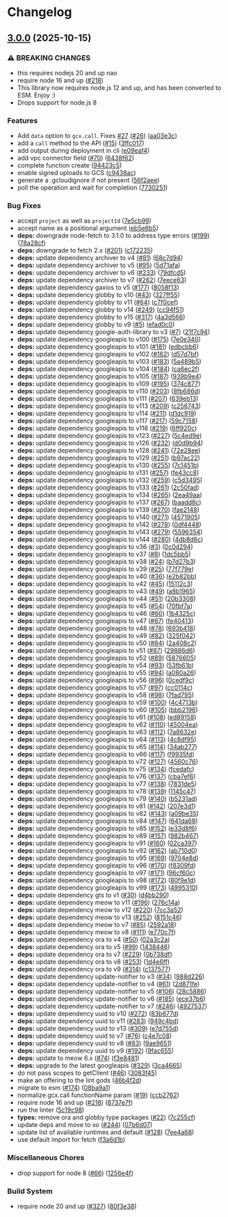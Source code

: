 # Changelog

## [3.0.0](https://github.com/JustinBeckwith/gcx/compare/gcx-v2.0.29...gcx-v3.0.0) (2025-10-15)


### ⚠ BREAKING CHANGES

* this requires nodejs 20 and up nao
* require node 16 and up ([#218](https://github.com/JustinBeckwith/gcx/issues/218))
* This library now requires node.js 12 and up, and has been converted to ESM. Enjoy :)
* Drops support for node.js 8

### Features

* Add `data` option to `gcx.call`. Fixes [#27](https://github.com/JustinBeckwith/gcx/issues/27) ([#26](https://github.com/JustinBeckwith/gcx/issues/26)) ([aa03e3c](https://github.com/JustinBeckwith/gcx/commit/aa03e3cb090f2b38352a21bcafc63db85542c165))
* add a `call` method to the API ([#15](https://github.com/JustinBeckwith/gcx/issues/15)) ([3ffc017](https://github.com/JustinBeckwith/gcx/commit/3ffc01798cd8611afa5137f52478eff84e5dc406))
* add output during deployment in cli ([e09eaf4](https://github.com/JustinBeckwith/gcx/commit/e09eaf4fd168a9ef6beb70627880d758c29baef4))
* add vpc connector field ([#70](https://github.com/JustinBeckwith/gcx/issues/70)) ([6438f62](https://github.com/JustinBeckwith/gcx/commit/6438f62c573968cb7d10585eb1194cbea2c9c494))
* complete function create ([94423c5](https://github.com/JustinBeckwith/gcx/commit/94423c5dfb6b5ce2c5d4d7bf2c677b978c13c515))
* enable signed uploads to GCS ([c9438ac](https://github.com/JustinBeckwith/gcx/commit/c9438acbe9a94fcf9c181d1fe128987257c36612))
* generate a .gcloudignore if not present ([56f2aee](https://github.com/JustinBeckwith/gcx/commit/56f2aee51e0d09a8f455f7a3ba63cdbbb78e0e90))
* poll the operation and wait for completion ([7730251](https://github.com/JustinBeckwith/gcx/commit/7730251fb0e0fc896c0d8e55031a12b932140924))


### Bug Fixes

* accept `project` as well as `projectId` ([7e5cb99](https://github.com/JustinBeckwith/gcx/commit/7e5cb994634132552e0dc9405d814674435f9c99))
* accept name as a positional argument ([eb5e6b5](https://github.com/JustinBeckwith/gcx/commit/eb5e6b5d927a182496637aa9e2f5cc55147e02b8))
* **deps:** downgrade node-fetch to 3.1.0 to address type errors ([#199](https://github.com/JustinBeckwith/gcx/issues/199)) ([78a28cf](https://github.com/JustinBeckwith/gcx/commit/78a28cfe090019e620b074a9313ee861d6b23694))
* **deps:** downgrade to fetch 2.x ([#201](https://github.com/JustinBeckwith/gcx/issues/201)) ([c172235](https://github.com/JustinBeckwith/gcx/commit/c1722355678314d815d73b5069f7f559ffdfd52a))
* **deps:** update dependency archiver to v4 ([#81](https://github.com/JustinBeckwith/gcx/issues/81)) ([68c7d94](https://github.com/JustinBeckwith/gcx/commit/68c7d943b8d5b05027d89145be38ae1e46e5b5cf))
* **deps:** update dependency archiver to v5 ([#95](https://github.com/JustinBeckwith/gcx/issues/95)) ([5d71afa](https://github.com/JustinBeckwith/gcx/commit/5d71afaddd5208348cd1716afcf584a578ecef00))
* **deps:** update dependency archiver to v6 ([#233](https://github.com/JustinBeckwith/gcx/issues/233)) ([79dfcd5](https://github.com/JustinBeckwith/gcx/commit/79dfcd5606c5dae677d6f034e0af47d0f7f2cb6d))
* **deps:** update dependency archiver to v7 ([#262](https://github.com/JustinBeckwith/gcx/issues/262)) ([7eece63](https://github.com/JustinBeckwith/gcx/commit/7eece63b3205de42a06f67a16e313aa0e57420b4))
* **deps:** update dependency gaxios to v5 ([#177](https://github.com/JustinBeckwith/gcx/issues/177)) ([8058f13](https://github.com/JustinBeckwith/gcx/commit/8058f136ad3ff06d7f0cd20e98244a5e7e743e9e))
* **deps:** update dependency globby to v10 ([#43](https://github.com/JustinBeckwith/gcx/issues/43)) ([327ff55](https://github.com/JustinBeckwith/gcx/commit/327ff55a46055b9639f0c8998eebf97aa868bfd1))
* **deps:** update dependency globby to v11 ([#64](https://github.com/JustinBeckwith/gcx/issues/64)) ([c7f0cef](https://github.com/JustinBeckwith/gcx/commit/c7f0cef224fc1d8469ada808baf29d50a4a997fe))
* **deps:** update dependency globby to v14 ([#249](https://github.com/JustinBeckwith/gcx/issues/249)) ([cc94f51](https://github.com/JustinBeckwith/gcx/commit/cc94f513104c1db223a1310332a87ac6c9d2ca88))
* **deps:** update dependency globby to v15 ([#317](https://github.com/JustinBeckwith/gcx/issues/317)) ([4a3d566](https://github.com/JustinBeckwith/gcx/commit/4a3d5660cc21a90cc888053e17e3020272fc6334))
* **deps:** update dependency globby to v9 ([#5](https://github.com/JustinBeckwith/gcx/issues/5)) ([efad0c0](https://github.com/JustinBeckwith/gcx/commit/efad0c094daa0d5eb9621de28a9ea38313f4a102))
* **deps:** update dependency google-auth-library to v3 ([#7](https://github.com/JustinBeckwith/gcx/issues/7)) ([21f7c94](https://github.com/JustinBeckwith/gcx/commit/21f7c949c9224f43ff43d289e263ad19ea5715b8))
* **deps:** update dependency googleapis to v100 ([#175](https://github.com/JustinBeckwith/gcx/issues/175)) ([7e0e340](https://github.com/JustinBeckwith/gcx/commit/7e0e3400a4434b1fc9f65b72eafbad49aa0af53f))
* **deps:** update dependency googleapis to v101 ([#181](https://github.com/JustinBeckwith/gcx/issues/181)) ([edbcbb6](https://github.com/JustinBeckwith/gcx/commit/edbcbb65adf7c0751ac2b9b492160330c29e93be))
* **deps:** update dependency googleapis to v102 ([#182](https://github.com/JustinBeckwith/gcx/issues/182)) ([d57d7bf](https://github.com/JustinBeckwith/gcx/commit/d57d7bf73ceb54e75a5b11db4c6da153f5b0bdcb))
* **deps:** update dependency googleapis to v103 ([#183](https://github.com/JustinBeckwith/gcx/issues/183)) ([5a489b5](https://github.com/JustinBeckwith/gcx/commit/5a489b5be4b797d3ae1cc547d4be0b5891116fbc))
* **deps:** update dependency googleapis to v104 ([#184](https://github.com/JustinBeckwith/gcx/issues/184)) ([ca6ec2f](https://github.com/JustinBeckwith/gcx/commit/ca6ec2f7419780f91cb49af35f66145817c7c7b9))
* **deps:** update dependency googleapis to v105 ([#187](https://github.com/JustinBeckwith/gcx/issues/187)) ([939b9e4](https://github.com/JustinBeckwith/gcx/commit/939b9e46125fecc83d60bdf14abe9334aec9f36d))
* **deps:** update dependency googleapis to v109 ([#195](https://github.com/JustinBeckwith/gcx/issues/195)) ([374c877](https://github.com/JustinBeckwith/gcx/commit/374c8771893e53ca46ce784ccf80bac4d06d533b))
* **deps:** update dependency googleapis to v110 ([#203](https://github.com/JustinBeckwith/gcx/issues/203)) ([8fb686d](https://github.com/JustinBeckwith/gcx/commit/8fb686d21af78dc1407fa5bcdaccfd221ef23edd))
* **deps:** update dependency googleapis to v111 ([#207](https://github.com/JustinBeckwith/gcx/issues/207)) ([639eb13](https://github.com/JustinBeckwith/gcx/commit/639eb13b96650b3308fa3ea4699d371149548a63))
* **deps:** update dependency googleapis to v113 ([#209](https://github.com/JustinBeckwith/gcx/issues/209)) ([c256743](https://github.com/JustinBeckwith/gcx/commit/c256743611941b9399ed1640eae2811b4c822752))
* **deps:** update dependency googleapis to v114 ([#211](https://github.com/JustinBeckwith/gcx/issues/211)) ([d1dc919](https://github.com/JustinBeckwith/gcx/commit/d1dc91982afe0a3136df7d52cb90ef972b46b313))
* **deps:** update dependency googleapis to v117 ([#217](https://github.com/JustinBeckwith/gcx/issues/217)) ([59c7158](https://github.com/JustinBeckwith/gcx/commit/59c715898f3ce8db875a4b9f6d95baa9d62b8b20))
* **deps:** update dependency googleapis to v118 ([#219](https://github.com/JustinBeckwith/gcx/issues/219)) ([6ff920c](https://github.com/JustinBeckwith/gcx/commit/6ff920c5a62f342b526637145b752a9956f037aa))
* **deps:** update dependency googleapis to v123 ([#227](https://github.com/JustinBeckwith/gcx/issues/227)) ([5c4ed9e](https://github.com/JustinBeckwith/gcx/commit/5c4ed9eedee1f7c4a9ff03cc8f476152359a8642))
* **deps:** update dependency googleapis to v126 ([#232](https://github.com/JustinBeckwith/gcx/issues/232)) ([d0d9b94](https://github.com/JustinBeckwith/gcx/commit/d0d9b94f2f13dcf9614c4092095e03605e66379d))
* **deps:** update dependency googleapis to v128 ([#241](https://github.com/JustinBeckwith/gcx/issues/241)) ([72e28ee](https://github.com/JustinBeckwith/gcx/commit/72e28ee8ff63b8ae14940452b5fd042f557d0c9b))
* **deps:** update dependency googleapis to v129 ([#251](https://github.com/JustinBeckwith/gcx/issues/251)) ([b97ac22](https://github.com/JustinBeckwith/gcx/commit/b97ac228eb989af54c2ee790d3840d4a3e7af30c))
* **deps:** update dependency googleapis to v130 ([#255](https://github.com/JustinBeckwith/gcx/issues/255)) ([7c1451b](https://github.com/JustinBeckwith/gcx/commit/7c1451bb601484697adc25450dbb8c5b8f435439))
* **deps:** update dependency googleapis to v131 ([#257](https://github.com/JustinBeckwith/gcx/issues/257)) ([fe43cc8](https://github.com/JustinBeckwith/gcx/commit/fe43cc85ebd05a10ac03b47b82868564463cd594))
* **deps:** update dependency googleapis to v132 ([#259](https://github.com/JustinBeckwith/gcx/issues/259)) ([c5d3495](https://github.com/JustinBeckwith/gcx/commit/c5d349590cc508ab3f10b424994095a651baac2e))
* **deps:** update dependency googleapis to v133 ([#261](https://github.com/JustinBeckwith/gcx/issues/261)) ([2c50fad](https://github.com/JustinBeckwith/gcx/commit/2c50fadb4a37a7ac2305b860f574d4713e872288))
* **deps:** update dependency googleapis to v134 ([#265](https://github.com/JustinBeckwith/gcx/issues/265)) ([2ea49aa](https://github.com/JustinBeckwith/gcx/commit/2ea49aa7ef394abd5805362b16f3da205a74e301))
* **deps:** update dependency googleapis to v137 ([#267](https://github.com/JustinBeckwith/gcx/issues/267)) ([baadd8c](https://github.com/JustinBeckwith/gcx/commit/baadd8cd95f296a2fd1e3bc5bf8ba3ada03366cd))
* **deps:** update dependency googleapis to v139 ([#270](https://github.com/JustinBeckwith/gcx/issues/270)) ([fae2148](https://github.com/JustinBeckwith/gcx/commit/fae2148d528757e69d51f9e84c42aab89a0833f5))
* **deps:** update dependency googleapis to v140 ([#271](https://github.com/JustinBeckwith/gcx/issues/271)) ([4571905](https://github.com/JustinBeckwith/gcx/commit/45719055068d00673cb33ff751d1884a4dd9ba2b))
* **deps:** update dependency googleapis to v142 ([#278](https://github.com/JustinBeckwith/gcx/issues/278)) ([0df4448](https://github.com/JustinBeckwith/gcx/commit/0df44483619b8494518fd8e08d02de06890b8eec))
* **deps:** update dependency googleapis to v143 ([#279](https://github.com/JustinBeckwith/gcx/issues/279)) ([5596354](https://github.com/JustinBeckwith/gcx/commit/5596354bb6d0997f110b829c12c5bee7677a0445))
* **deps:** update dependency googleapis to v144 ([#280](https://github.com/JustinBeckwith/gcx/issues/280)) ([4db8d6c](https://github.com/JustinBeckwith/gcx/commit/4db8d6cc5a823f7189433317a7ca40e7c8f9249a))
* **deps:** update dependency googleapis to v36 ([#3](https://github.com/JustinBeckwith/gcx/issues/3)) ([0c0d294](https://github.com/JustinBeckwith/gcx/commit/0c0d2941839dd268ec78426297b05027c580d2ce))
* **deps:** update dependency googleapis to v37 ([#8](https://github.com/JustinBeckwith/gcx/issues/8)) ([1dc5bb5](https://github.com/JustinBeckwith/gcx/commit/1dc5bb5507fa763a60204f60fe10dd3136a7c80e))
* **deps:** update dependency googleapis to v38 ([#24](https://github.com/JustinBeckwith/gcx/issues/24)) ([b7d27b3](https://github.com/JustinBeckwith/gcx/commit/b7d27b364cdf2cd07eb5ccea5897b351b52c4455))
* **deps:** update dependency googleapis to v39 ([#25](https://github.com/JustinBeckwith/gcx/issues/25)) ([77f779e](https://github.com/JustinBeckwith/gcx/commit/77f779e4476983e495f9211b118cefb1a9789eb2))
* **deps:** update dependency googleapis to v40 ([#36](https://github.com/JustinBeckwith/gcx/issues/36)) ([e2b82bb](https://github.com/JustinBeckwith/gcx/commit/e2b82bb7098928aab1f0c1034a2aa2a53ba14186))
* **deps:** update dependency googleapis to v42 ([#45](https://github.com/JustinBeckwith/gcx/issues/45)) ([15112c3](https://github.com/JustinBeckwith/gcx/commit/15112c3f97bcfd79eae011b15f794f803eca27ad))
* **deps:** update dependency googleapis to v43 ([#49](https://github.com/JustinBeckwith/gcx/issues/49)) ([a8b1965](https://github.com/JustinBeckwith/gcx/commit/a8b19657854a7a5223b12a62d57ef7c3c7210147))
* **deps:** update dependency googleapis to v44 ([#51](https://github.com/JustinBeckwith/gcx/issues/51)) ([20b3308](https://github.com/JustinBeckwith/gcx/commit/20b3308d151ad5000c6e9b2350935b0e6b0ad90d))
* **deps:** update dependency googleapis to v45 ([#54](https://github.com/JustinBeckwith/gcx/issues/54)) ([70fbf7a](https://github.com/JustinBeckwith/gcx/commit/70fbf7a96704d1fa0f15ce238d5a7004a4b16ad7))
* **deps:** update dependency googleapis to v46 ([#60](https://github.com/JustinBeckwith/gcx/issues/60)) ([1b4325c](https://github.com/JustinBeckwith/gcx/commit/1b4325cdaa8d957a3a295c6f0a6e74e96cdda751))
* **deps:** update dependency googleapis to v47 ([#67](https://github.com/JustinBeckwith/gcx/issues/67)) ([fe40413](https://github.com/JustinBeckwith/gcx/commit/fe4041330cec3b756d63c9858cbf6fdd783eb76e))
* **deps:** update dependency googleapis to v48 ([#78](https://github.com/JustinBeckwith/gcx/issues/78)) ([693b418](https://github.com/JustinBeckwith/gcx/commit/693b41828a1c084a5a52e28931f11f6b9e558d39))
* **deps:** update dependency googleapis to v49 ([#82](https://github.com/JustinBeckwith/gcx/issues/82)) ([325f042](https://github.com/JustinBeckwith/gcx/commit/325f042401bec776c94f55c42dcc53b126dcfcdd))
* **deps:** update dependency googleapis to v50 ([#84](https://github.com/JustinBeckwith/gcx/issues/84)) ([2a408c2](https://github.com/JustinBeckwith/gcx/commit/2a408c21eb987c75f802dd719fbc2a854cac9281))
* **deps:** update dependency googleapis to v51 ([#87](https://github.com/JustinBeckwith/gcx/issues/87)) ([29886d6](https://github.com/JustinBeckwith/gcx/commit/29886d67e6ffff9c970d8b1132cf7b971efb23ba))
* **deps:** update dependency googleapis to v52 ([#89](https://github.com/JustinBeckwith/gcx/issues/89)) ([5876605](https://github.com/JustinBeckwith/gcx/commit/5876605548c41b8e730af98af9bcab149e7089d4))
* **deps:** update dependency googleapis to v54 ([#93](https://github.com/JustinBeckwith/gcx/issues/93)) ([53fb61b](https://github.com/JustinBeckwith/gcx/commit/53fb61bfa760152ff7dad5afb638e51780287566))
* **deps:** update dependency googleapis to v55 ([#94](https://github.com/JustinBeckwith/gcx/issues/94)) ([a080a26](https://github.com/JustinBeckwith/gcx/commit/a080a26eb0f465f5db601d6ce421315ea72f1cd1))
* **deps:** update dependency googleapis to v56 ([#96](https://github.com/JustinBeckwith/gcx/issues/96)) ([0cedf9c](https://github.com/JustinBeckwith/gcx/commit/0cedf9cbf4d25b09aff6720a38861d797693eccc))
* **deps:** update dependency googleapis to v57 ([#97](https://github.com/JustinBeckwith/gcx/issues/97)) ([cc0114c](https://github.com/JustinBeckwith/gcx/commit/cc0114c17584bbc1b9008d1e7048bbb5650eba70))
* **deps:** update dependency googleapis to v58 ([#98](https://github.com/JustinBeckwith/gcx/issues/98)) ([7fad795](https://github.com/JustinBeckwith/gcx/commit/7fad7954f4ade90a45458ebebf382cf01d78635d))
* **deps:** update dependency googleapis to v59 ([#100](https://github.com/JustinBeckwith/gcx/issues/100)) ([4c4713b](https://github.com/JustinBeckwith/gcx/commit/4c4713b3efdb254e00d2216bfd4efa2342a5b926))
* **deps:** update dependency googleapis to v60 ([#105](https://github.com/JustinBeckwith/gcx/issues/105)) ([bbb2196](https://github.com/JustinBeckwith/gcx/commit/bbb219650e5a36dbcf4ed6f7e4d0bc6a74b627c4))
* **deps:** update dependency googleapis to v61 ([#108](https://github.com/JustinBeckwith/gcx/issues/108)) ([ed89158](https://github.com/JustinBeckwith/gcx/commit/ed891583ab3898b2f855cb8bb5d910eb64179c46))
* **deps:** update dependency googleapis to v62 ([#110](https://github.com/JustinBeckwith/gcx/issues/110)) ([45004ea](https://github.com/JustinBeckwith/gcx/commit/45004eab976e6301eb796589734305bd2ce3b3e7))
* **deps:** update dependency googleapis to v63 ([#112](https://github.com/JustinBeckwith/gcx/issues/112)) ([7a8632e](https://github.com/JustinBeckwith/gcx/commit/7a8632e3a76106d601e5978ab1c6624b4e3fdbe8))
* **deps:** update dependency googleapis to v64 ([#113](https://github.com/JustinBeckwith/gcx/issues/113)) ([4c8df95](https://github.com/JustinBeckwith/gcx/commit/4c8df959a6ff70a1bf3a22442e659c083ca97d3c))
* **deps:** update dependency googleapis to v65 ([#114](https://github.com/JustinBeckwith/gcx/issues/114)) ([34ab277](https://github.com/JustinBeckwith/gcx/commit/34ab2773c6ecd0e1fb76af1fe356ce79e73966a3))
* **deps:** update dependency googleapis to v66 ([#117](https://github.com/JustinBeckwith/gcx/issues/117)) ([f9935fd](https://github.com/JustinBeckwith/gcx/commit/f9935fd334f93b4b4a7ab2cc053a13d4e82777dd))
* **deps:** update dependency googleapis to v72 ([#127](https://github.com/JustinBeckwith/gcx/issues/127)) ([4560c76](https://github.com/JustinBeckwith/gcx/commit/4560c76e10cdf9532b0dedad80aaf57dcad38f5d))
* **deps:** update dependency googleapis to v75 ([#134](https://github.com/JustinBeckwith/gcx/issues/134)) ([fcedafc](https://github.com/JustinBeckwith/gcx/commit/fcedafcbdf7e2557968ebf620d83035a15cc4523))
* **deps:** update dependency googleapis to v76 ([#137](https://github.com/JustinBeckwith/gcx/issues/137)) ([cba7ef6](https://github.com/JustinBeckwith/gcx/commit/cba7ef64308ebb8761c69d1625ab852deb3ee35b))
* **deps:** update dependency googleapis to v77 ([#138](https://github.com/JustinBeckwith/gcx/issues/138)) ([7831de5](https://github.com/JustinBeckwith/gcx/commit/7831de5cb7af6e306a3d97ad02cf3b7b2c256e94))
* **deps:** update dependency googleapis to v78 ([#139](https://github.com/JustinBeckwith/gcx/issues/139)) ([1145c47](https://github.com/JustinBeckwith/gcx/commit/1145c47a49db4b4a23f622dee646a94cb717a332))
* **deps:** update dependency googleapis to v79 ([#140](https://github.com/JustinBeckwith/gcx/issues/140)) ([b5231ad](https://github.com/JustinBeckwith/gcx/commit/b5231ad14d3aa29f296ae566fdb99662688d0901))
* **deps:** update dependency googleapis to v81 ([#142](https://github.com/JustinBeckwith/gcx/issues/142)) ([207e3d1](https://github.com/JustinBeckwith/gcx/commit/207e3d1b4b2591e018f3e7fd795bcac5a51da6af))
* **deps:** update dependency googleapis to v82 ([#143](https://github.com/JustinBeckwith/gcx/issues/143)) ([a09be35](https://github.com/JustinBeckwith/gcx/commit/a09be3545b2d506d9d0dc789075963bdd780b2e4))
* **deps:** update dependency googleapis to v84 ([#147](https://github.com/JustinBeckwith/gcx/issues/147)) ([641da68](https://github.com/JustinBeckwith/gcx/commit/641da68ae36124106fe91c583a3c8451adde31e8))
* **deps:** update dependency googleapis to v85 ([#152](https://github.com/JustinBeckwith/gcx/issues/152)) ([e33d8f6](https://github.com/JustinBeckwith/gcx/commit/e33d8f6b5429dbc0aa4dc40958d073e5e4d245aa))
* **deps:** update dependency googleapis to v89 ([#157](https://github.com/JustinBeckwith/gcx/issues/157)) ([982b467](https://github.com/JustinBeckwith/gcx/commit/982b467cb4293b5914f4035e71c0d7562c97cd62))
* **deps:** update dependency googleapis to v91 ([#160](https://github.com/JustinBeckwith/gcx/issues/160)) ([02ca397](https://github.com/JustinBeckwith/gcx/commit/02ca3977978a392daf5580c925dd2a00cef2708b))
* **deps:** update dependency googleapis to v92 ([#162](https://github.com/JustinBeckwith/gcx/issues/162)) ([ab710d0](https://github.com/JustinBeckwith/gcx/commit/ab710d032ca018a15c9fbaf992a1f87f4b21aa93))
* **deps:** update dependency googleapis to v95 ([#169](https://github.com/JustinBeckwith/gcx/issues/169)) ([9704e8d](https://github.com/JustinBeckwith/gcx/commit/9704e8dadf3b9bbe03ae89283fab5b0c403a2927))
* **deps:** update dependency googleapis to v96 ([#170](https://github.com/JustinBeckwith/gcx/issues/170)) ([f8309fd](https://github.com/JustinBeckwith/gcx/commit/f8309fd0648a3f01936543c72e712fc61f2c5ad9))
* **deps:** update dependency googleapis to v97 ([#171](https://github.com/JustinBeckwith/gcx/issues/171)) ([96cf60c](https://github.com/JustinBeckwith/gcx/commit/96cf60cecf789ce906d08350b2660451f8de9115))
* **deps:** update dependency googleapis to v98 ([#172](https://github.com/JustinBeckwith/gcx/issues/172)) ([80f9e1d](https://github.com/JustinBeckwith/gcx/commit/80f9e1dc6f9342157195e88fc1e18d73e63754ef))
* **deps:** update dependency googleapis to v99 ([#173](https://github.com/JustinBeckwith/gcx/issues/173)) ([4995310](https://github.com/JustinBeckwith/gcx/commit/4995310cd325d54cdcabda50101d2aaf7b2fc081))
* **deps:** update dependency gts to v1 ([#30](https://github.com/JustinBeckwith/gcx/issues/30)) ([d4bb290](https://github.com/JustinBeckwith/gcx/commit/d4bb290d943e9836fae763f3032a222868f0c8dd))
* **deps:** update dependency meow to v11 ([#196](https://github.com/JustinBeckwith/gcx/issues/196)) ([276c14a](https://github.com/JustinBeckwith/gcx/commit/276c14aae26eff7ae62b30ea1399cef29092f7ce))
* **deps:** update dependency meow to v12 ([#220](https://github.com/JustinBeckwith/gcx/issues/220)) ([7cc3a52](https://github.com/JustinBeckwith/gcx/commit/7cc3a52e7e9407d7eca4f72b73fe8d2035181057))
* **deps:** update dependency meow to v13 ([#252](https://github.com/JustinBeckwith/gcx/issues/252)) ([8151c46](https://github.com/JustinBeckwith/gcx/commit/8151c46e4d975572e5de852cc2db612a319cb67f))
* **deps:** update dependency meow to v7 ([#85](https://github.com/JustinBeckwith/gcx/issues/85)) ([2592a18](https://github.com/JustinBeckwith/gcx/commit/2592a18daf2efa79e5c7ee6e1349a8c11475b0f6))
* **deps:** update dependency meow to v8 ([#111](https://github.com/JustinBeckwith/gcx/issues/111)) ([e770c7f](https://github.com/JustinBeckwith/gcx/commit/e770c7f43fd3b40386f914c38a4f471531de5ee9))
* **deps:** update dependency ora to v4 ([#50](https://github.com/JustinBeckwith/gcx/issues/50)) ([02a3c2a](https://github.com/JustinBeckwith/gcx/commit/02a3c2a1d533a01d4f16cf5fe35457b84e22f381))
* **deps:** update dependency ora to v5 ([#99](https://github.com/JustinBeckwith/gcx/issues/99)) ([1438446](https://github.com/JustinBeckwith/gcx/commit/1438446f6520138afa4a36d8c603b7a3de1f143c))
* **deps:** update dependency ora to v7 ([#229](https://github.com/JustinBeckwith/gcx/issues/229)) ([0b738df](https://github.com/JustinBeckwith/gcx/commit/0b738df379c0cc58fea0f6c5be3e303ef4d13248))
* **deps:** update dependency ora to v8 ([#253](https://github.com/JustinBeckwith/gcx/issues/253)) ([1d4e6ff](https://github.com/JustinBeckwith/gcx/commit/1d4e6ff4a6e6631faae426bddceac44de9fa6e0a))
* **deps:** update dependency ora to v9 ([#314](https://github.com/JustinBeckwith/gcx/issues/314)) ([c137577](https://github.com/JustinBeckwith/gcx/commit/c1375775d36f225c7ebf1287d357aa5545fd678b))
* **deps:** update dependency update-notifier to v3 ([#34](https://github.com/JustinBeckwith/gcx/issues/34)) ([988d226](https://github.com/JustinBeckwith/gcx/commit/988d226e66b961a42357ce986797ba4b68565da2))
* **deps:** update dependency update-notifier to v4 ([#61](https://github.com/JustinBeckwith/gcx/issues/61)) ([2d871fe](https://github.com/JustinBeckwith/gcx/commit/2d871fef0751b1f0d45153b23ccd36afe9e637f2))
* **deps:** update dependency update-notifier to v5 ([#106](https://github.com/JustinBeckwith/gcx/issues/106)) ([28c5886](https://github.com/JustinBeckwith/gcx/commit/28c58867d9ab12964910ea765845fca3a9715d04))
* **deps:** update dependency update-notifier to v6 ([#185](https://github.com/JustinBeckwith/gcx/issues/185)) ([ece37b6](https://github.com/JustinBeckwith/gcx/commit/ece37b65e04800c5c02fed44bf303bb0ba926764))
* **deps:** update dependency update-notifier to v7 ([#246](https://github.com/JustinBeckwith/gcx/issues/246)) ([4927537](https://github.com/JustinBeckwith/gcx/commit/4927537bb98a3471e5178a96bbb48773ce588cf7))
* **deps:** update dependency uuid to v10 ([#272](https://github.com/JustinBeckwith/gcx/issues/272)) ([83b677d](https://github.com/JustinBeckwith/gcx/commit/83b677d95aeba82ffb0573498949c9b6cec05d07))
* **deps:** update dependency uuid to v11 ([#283](https://github.com/JustinBeckwith/gcx/issues/283)) ([949c4bd](https://github.com/JustinBeckwith/gcx/commit/949c4bd47129418f174908ae318af13dceccb138))
* **deps:** update dependency uuid to v13 ([#309](https://github.com/JustinBeckwith/gcx/issues/309)) ([e7d755d](https://github.com/JustinBeckwith/gcx/commit/e7d755dc9fa29bfd9051383d227d7510e01b2377))
* **deps:** update dependency uuid to v7 ([#76](https://github.com/JustinBeckwith/gcx/issues/76)) ([c4e7c08](https://github.com/JustinBeckwith/gcx/commit/c4e7c081178ee4d9888811f18b64c2635a649005))
* **deps:** update dependency uuid to v8 ([#83](https://github.com/JustinBeckwith/gcx/issues/83)) ([9ae9651](https://github.com/JustinBeckwith/gcx/commit/9ae9651d932256b0d668fe3f0f1525ab40a9ba70))
* **deps:** update dependency uuid to v9 ([#192](https://github.com/JustinBeckwith/gcx/issues/192)) ([9fac655](https://github.com/JustinBeckwith/gcx/commit/9fac655b1eb326ec7106547a5d40c63d6e2fa84c))
* **deps:** update to meow 6.x ([#74](https://github.com/JustinBeckwith/gcx/issues/74)) ([f3e8481](https://github.com/JustinBeckwith/gcx/commit/f3e848155cca53ba43c393f234950c62bc1d6ae4))
* **deps:** upgrade to the latest googleapis ([#329](https://github.com/JustinBeckwith/gcx/issues/329)) ([3ca4665](https://github.com/JustinBeckwith/gcx/commit/3ca4665a8e597c46654bf7b3ce7c608e39177f52))
* do not pass scopes to getClient ([#46](https://github.com/JustinBeckwith/gcx/issues/46)) ([3083f45](https://github.com/JustinBeckwith/gcx/commit/3083f45b3802b63ac9909dd1b1c33d31ca4a0019))
* make an offering to the lint gods ([46b4f2d](https://github.com/JustinBeckwith/gcx/commit/46b4f2d99b99495263d14cbd3116dcc351105957))
* migrate to esm ([#174](https://github.com/JustinBeckwith/gcx/issues/174)) ([08ba9a1](https://github.com/JustinBeckwith/gcx/commit/08ba9a19b93c35909010f88ed3d5023b0b40fe13))
* normalize gcx.call functionName param ([#19](https://github.com/JustinBeckwith/gcx/issues/19)) ([ccb2762](https://github.com/JustinBeckwith/gcx/commit/ccb27622178b4b74fd94c45c3c0bbf9e19391b60))
* require node 16 and up ([#218](https://github.com/JustinBeckwith/gcx/issues/218)) ([8737e7f](https://github.com/JustinBeckwith/gcx/commit/8737e7f64a326e5536a9152bbfabe0130578e4ab))
* run the linter ([5c19c98](https://github.com/JustinBeckwith/gcx/commit/5c19c982d9d8899ab45edcc7fea08ad869cf6423))
* **types:** remove ora and globby type packages ([#22](https://github.com/JustinBeckwith/gcx/issues/22)) ([7c255cf](https://github.com/JustinBeckwith/gcx/commit/7c255cfcd31894e1d0f454186817af65bdbece9b))
* update deps and move to xo ([#244](https://github.com/JustinBeckwith/gcx/issues/244)) ([07b6d07](https://github.com/JustinBeckwith/gcx/commit/07b6d07fcfab792db4ae5f62d5afe6e44117a58e))
* update list of available runtimes and default ([#128](https://github.com/JustinBeckwith/gcx/issues/128)) ([7ee4a68](https://github.com/JustinBeckwith/gcx/commit/7ee4a687c1538e4cb92e661b4a709b6bf0e15298))
* use default import for fetch ([f3a6d1b](https://github.com/JustinBeckwith/gcx/commit/f3a6d1b1d6feaf7ab9322888dfcbd9dddd898573))


### Miscellaneous Chores

* drop support for node 8 ([#66](https://github.com/JustinBeckwith/gcx/issues/66)) ([1256e4f](https://github.com/JustinBeckwith/gcx/commit/1256e4f337ee212fefad67b4aadba6e7a864f24e))


### Build System

* require node 20 and up ([#327](https://github.com/JustinBeckwith/gcx/issues/327)) ([80f3e38](https://github.com/JustinBeckwith/gcx/commit/80f3e38feacd06e768c6087569318cc85a298e06))
